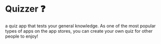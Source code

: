 # Quizzer ❓

a quiz app that tests your general knowledge. As one of the most popular types of apps on the app stores, you can create your own quiz for other people to enjoy!


